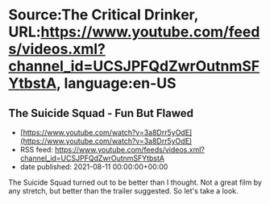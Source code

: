 # Source:The Critical Drinker, URL:https://www.youtube.com/feeds/videos.xml?channel_id=UCSJPFQdZwrOutnmSFYtbstA, language:en-US

## The Suicide Squad - Fun But Flawed
 - [https://www.youtube.com/watch?v=3a8Drr5yOdE](https://www.youtube.com/watch?v=3a8Drr5yOdE)
 - RSS feed: https://www.youtube.com/feeds/videos.xml?channel_id=UCSJPFQdZwrOutnmSFYtbstA
 - date published: 2021-08-11 00:00:00+00:00

The Suicide Squad turned out to be better than I thought. Not a great film by any stretch, but better than the trailer suggested. So let's take a look.

